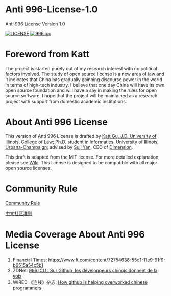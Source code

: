 # Anti 996-License-1.0 
Anti 996 License Version 1.0

[![LICENSE](https://img.shields.io/badge/license-NPL%20(The%20996%20Prohibited%20License)-blue.svg)](https://github.com/996icu/996.ICU/blob/master/LICENSE)
<a href="https://996.icu"><img src="https://img.shields.io/badge/link-996.icu-red.svg" alt="996.icu"></a>


# Foreword from Katt
The project is started purely out of my research interest with no political factors involved. The study of open source license is a new area of law and it indicates that China has gradually gainning discourse power in the world in terms of high-tech industry. I believe that one day China will have its own open source foundation and will have a say in making the rules for open source software. I hope that the project will be maintained as a research project with support from domestic academic institutions. 


# About Anti 996 License 

This version of Anti 996 License is drafted by [Katt Gu, J.D, University of Illinois, College of Law; Ph.D. student in Informatics, University of Illinois, Urbana-Champaign](https://scholar.google.com.sg/citations?user=PTcpQwcAAAAJ&hl=en&oi=ao); advised by [Suji Yan](https://www.linkedin.com/in/tedkoyan/), CEO of [Dimension](https://www.dimension.im).

This draft is adapted from the MIT license. For more detailed explanation, please see [Wiki](https://github.com/kattgu7/996-License-Draft/wiki). This license is designed to be compatible with all major open source licenses. 

# Community Rule

[Community Rule](https://github.com/kattgu7/Anti-996-License/blob/master/Community_Rules_EN.md)

[中文社区准则](https://github.com/kattgu7/Anti-996-License/blob/master/Community_Rules_CN.md)

# Media Coverage About Anti 996 License
1. Financial Times: https://www.ft.com/content/72754638-55d1-11e9-91f9-b6515a54c5b1
2. ZDNet: [996.ICU : Sur Github, les développeurs chinois donnent de la voix](https://www.zdnet.fr/actualites/996icu-sur-github-les-developpeurs-chinois-donnent-de-la-voix-39882985.htm)
3. WIRED 《连线》杂志: [How github is helping overworked chinese programmers](https://www.wired.com/story/how-github-helping-overworked-chinese-programmers/)



